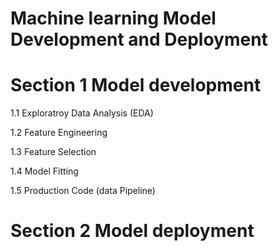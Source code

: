 # Machine learning Model Development and Deployment

# Section 1 Model development

1.1 Exploratroy Data Analysis (EDA)

1.2 Feature Engineering

1.3 Feature Selection

1.4 Model Fitting

1.5 Production Code (data Pipeline)
  
# Section 2 Model deployment
